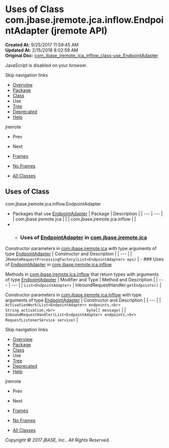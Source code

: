 # Uses of Class com.jbase.jremote.jca.inflow.EndpointAdapter (jremote   API)

**Created At:** 9/25/2017 11:59:45 AM  
**Updated At:** 2/15/2018 8:02:59 AM  
**Original Doc:** [com_jbase_jremote_jca_inflow_class-use_EndpointAdapter](https://docs.jbase.com/39263-class-use/com_jbase_jremote_jca_inflow_class-use_EndpointAdapter)  

<!--<br>    try {<br>        if (location.href.indexOf('is-external=true') == -1) {<br>            parent.document.title="Uses of Class com.jbase.jremote.jca.inflow.EndpointAdapter (jremote   API)";<br>        }<br>    }<br>    catch(err) {<br>    }<br>//-->
JavaScript is disabled on your browser.

Skip navigation links

- [Overview](../../../../../../overview-summary.html)
- [Package](/39262-inflow/com_jbase_jremote_jca_inflow_package-summary)
- [Class](/39262-inflow/com_jbase_jremote_jca_inflow_EndpointAdapter "class in com.jbase.jremote.jca.inflow")
- Use
- [Tree](/39262-inflow/com_jbase_jremote_jca_inflow_package-tree)
- [Deprecated](../../../../../../deprecated-list.html)
- [Help](../../../../../../help-doc.html)


jremote <br>

- Prev
- Next


- [Frames](../../../../../../index.html?com/jbase/jremote/jca/inflow/class-use//39263-class-use/com_jbase_jremote_jca_inflow_class-use_EndpointAdapter)
- [No Frames](/39263-class-use/com_jbase_jremote_jca_inflow_class-use_EndpointAdapter)


- [All Classes](../../../../../../allclasses-noframe.html)


<!--<br>  allClassesLink = document.getElementById("allclasses\_navbar\_top");<br>  if(window==top) {<br>    allClassesLink.style.display = "block";<br>  }<br>  else {<br>    allClassesLink.style.display = "none";<br>  }<br>  //-->

## Uses of Class
com.jbase.jremote.jca.inflow.EndpointAdapter

- Packages that use [EndpointAdapter](/39262-inflow/com_jbase_jremote_jca_inflow_EndpointAdapter "class in com.jbase.jremote.jca.inflow") | Package | Description |
| --- | --- |
| com.jbase.jremote.jca |   |
| com.jbase.jremote.jca.inflow |   |
- - ### Uses of [EndpointAdapter](/39262-inflow/com_jbase_jremote_jca_inflow_EndpointAdapter "class in com.jbase.jremote.jca.inflow") in [com.jbase.jremote.jca](/39258-jca/com_jbase_jremote_jca_package-summary)


Constructor parameters in [com.jbase.jremote.jca](/39258-jca/com_jbase_jremote_jca_package-summary) with type arguments of type [EndpointAdapter](/39262-inflow/com_jbase_jremote_jca_inflow_EndpointAdapter "class in com.jbase.jremote.jca.inflow") | Constructor and Description |
| --- |
| `JRemoteRequestProcessingFactory(List<EndpointAdapter> eps)`  |
    - ### Uses of [EndpointAdapter](/39262-inflow/com_jbase_jremote_jca_inflow_EndpointAdapter "class in com.jbase.jremote.jca.inflow") in [com.jbase.jremote.jca.inflow](/39262-inflow/com_jbase_jremote_jca_inflow_package-summary)


Methods in [com.jbase.jremote.jca.inflow](/39262-inflow/com_jbase_jremote_jca_inflow_package-summary) that return types with arguments of type [EndpointAdapter](/39262-inflow/com_jbase_jremote_jca_inflow_EndpointAdapter "class in com.jbase.jremote.jca.inflow") | Modifier and Type | Method and Description |
| --- | --- |
| `List<EndpointAdapter>` | InboundRequestHandler.`getEndpoints()`  |



Constructor parameters in [com.jbase.jremote.jca.inflow](/39262-inflow/com_jbase_jremote_jca_inflow_package-summary) with type arguments of type [EndpointAdapter](/39262-inflow/com_jbase_jremote_jca_inflow_EndpointAdapter "class in com.jbase.jremote.jca.inflow") | Constructor and Description |
| --- |
| `ActivationWork(List<EndpointAdapter> endpoints,<br>              String activation,<br>              byte[] message)`  |
| `InboundRequestHandler(List<EndpointAdapter> endpoints,<br>                     RequestListenerService service)`  |

Skip navigation links

- [Overview](../../../../../../overview-summary.html)
- [Package](/39262-inflow/com_jbase_jremote_jca_inflow_package-summary)
- [Class](/39262-inflow/com_jbase_jremote_jca_inflow_EndpointAdapter "class in com.jbase.jremote.jca.inflow")
- Use
- [Tree](/39262-inflow/com_jbase_jremote_jca_inflow_package-tree)
- [Deprecated](../../../../../../deprecated-list.html)
- [Help](../../../../../../help-doc.html)


jremote <br>

- Prev
- Next


- [Frames](../../../../../../index.html?com/jbase/jremote/jca/inflow/class-use//39263-class-use/com_jbase_jremote_jca_inflow_class-use_EndpointAdapter)
- [No Frames](/39263-class-use/com_jbase_jremote_jca_inflow_class-use_EndpointAdapter)


- [All Classes](../../../../../../allclasses-noframe.html)


<!--<br>  allClassesLink = document.getElementById("allclasses\_navbar\_bottom");<br>  if(window==top) {<br>    allClassesLink.style.display = "block";<br>  }<br>  else {<br>    allClassesLink.style.display = "none";<br>  }<br>  //-->

*Copyright © 2017 jBASE, Inc.. All Rights Reserved.*
